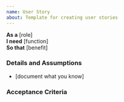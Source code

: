 ```yaml
---
name: User Story
about: Template for creating user stories
---
```


**As a** [role]  
**I need** [function]  
**So that** [benefit]

### Details and Assumptions
* [document what you know]

### Acceptance Criteria  
